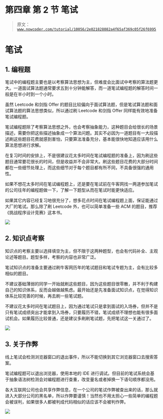 # 第四章 第 2 节 笔试

> 原文：[`www.nowcoder.com/tutorial/10056/2e021828082a4f65af369c05f26f6995`](https://www.nowcoder.com/tutorial/10056/2e021828082a4f65af369c05f26f6995)

# 笔试

## 1\. 编程题

笔试中的编程题主要也是以考察算法思想为主，但难度会比面试中考察的算法题更大。一道面试算法题通常要求五到十分钟能解答，而一道笔试编程题的解答时间一般是在半小时到一个小时。

虽然 Leetcode 和剑指 Offer 的题目比较偏向于面试算法题，但是笔试算法题和面试算法题的算法思想类似，所以通过刷 Leetcode 和剑指 Offer 同样能有效地准备笔试编程题。

笔试编程题除了考察算法思想之外，也会考察抽象能力，这种题目会给很长的场景描述，需要你把这些描述抽象成一个算法问题。其实不必因为一道题目有一大段描述刷这些题目花费就感到害怕，只要算法准备充分，基本能很快地知道应该用什么算法思想进行求解。

在复习时间的安排上，不是很建议花太多时间在笔试编程题的准备上，因为刷这些题目通常要花很长的时间，但是收益并不会非常大。刷这些题目花费的大部分时间都在一些细节处理上，而这些细节对于每个题目都有所不同，不具备很强的通用性。

如果不想花太多时间在笔试编程题上，还是要在笔试前在牛客网找一两道参加笔试的公司往年的编程题做一下，了解一下题型从而在笔试时能更快适应。

如果其它内容已经复习地很充分了，想多花点时间在笔试编程题上面，保证能通过大厂的笔试。那么除了刷 Leetcode 外，也可以简单准备一些 ACM 的题目，推荐 《挑战程序设计竞赛》这本书。

![](img/1a5afb0f0d8bb974bff0f9e8549dfea3.png)

## 2\. 知识点考察

知识点的考察主要以选择填空为主，但不限于这两种题型，也会有代码补全、主观论述等题目。题型多样，考察的内容也非常广泛。

笔试知识点的准备主要通过刷牛客网历年的笔试题目和笔试专题为主，会有比较多相似的题目。

不建议基础薄弱的同学一开始就刷这些题目，因为这些题目很零散，并不利于构建自己的知识体系，反而会越做越焦虑。最开始还是先准备面试知识点，在觉得知识体系比较完善的时候，再去刷一些笔试题。

不建议花太多时间在笔试题目上，因为通过笔试只是拿到面试的入场券，但并不是只有笔试成绩突出才能拿到入场券，只要履历不错，笔试成绩不理想也能有很多面试机会。如果履历比较普通，还是建议多刷刷笔试题，先把笔试这一关通过了。

![](img/98c8fd5692fd538f66ec0a3611d4f735.png)

## 3\. 关于作弊

线上笔试会检测浏览器窗口的退出事件，所以不能切换到其它浏览器窗口去搜索答案。

笔试编程题可以退出浏览器，使用本地的 IDE 进行调试。但目前的笔试系统会基于抽象语法树检测会对编程题进行查重，改变量名或者掉换一下语句顺序都没用。

各大互联网公司也会共享作弊信息，在一个公司的笔试作弊被查出来的话，那么就进入大部分公司的黑名单，所以作弊要谨慎！当然也不用太担心一些简单的编程题会被误判，如果很多人都被判成代码相似的话应该不会被判作弊。

![](img/96f05694af20d776540343855a516401.png)